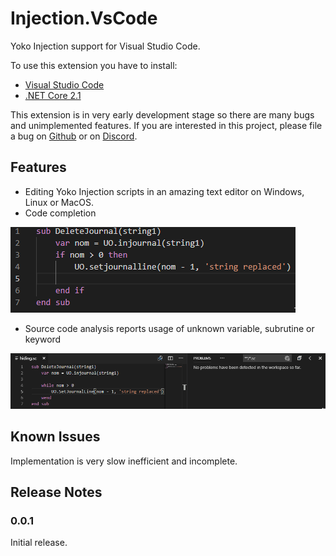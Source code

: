 # Injection.VsCode

Yoko Injection support for Visual Studio Code.

To use this extension you have to install:

- [Visual Studio Code](https://code.visualstudio.com/)
- [.NET Core 2.1](https://dotnet.microsoft.com/download/dotnet-core/2.1)


This extension is in very early development stage so there are many bugs
and unimplemented features. If you are interested in this project, please file a bug on [Github](https://github.com/uoinfusion/InjectionScript/issues) or on [Discord](https://discord.gg/Ng3RDke).

## Features

- Editing Yoko Injection scripts in an amazing text editor on Windows, Linux or MacOS.
- Code completion

![Code completion example](images/code-completion.gif)

- Source code analysis reports usage of unknown variable, subrutine or keyword

![Code error and warning example](images/code-analysis.gif)

## Known Issues

Implementation is very slow inefficient and incomplete.

## Release Notes

### 0.0.1

Initial release.
